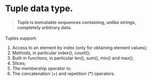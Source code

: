 Tuple data type.
===
> #### Tuple is immutable sequences containing, unlike strings, completely arbitrary data.

Tuples support:
1. Access to an element by index (only for obtaining element values);
2. Methods, in particular index(), count();
3. Built-in functions, in particular len(), sum(), min() and max();
4. Slices;
5. The membership operator in;
6. The concatenation (+) and repetition (*) operators.

